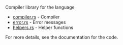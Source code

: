 Compiler library for the language

-   [compiler.rs](compiler.rs) - Compiler
-   [error.rs](error.rs) - Error messages
-   [helpers.rs](helpers.rs) - Helper functions

For more details, see the documentation for the code.
